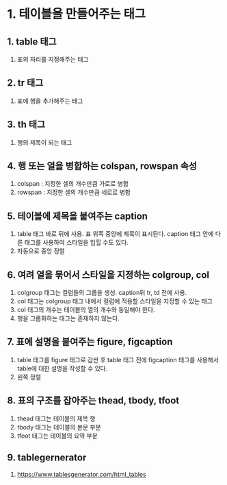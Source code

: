 # 1. 테이블을 만들어주는 태그 
## 1. table 태그 
1. 표의 자리를 지정해주는 태그 

## 2. tr 태그 
1. 표에 행을 추가해주는 태그 

## 3. th 태그 
1. 행의 제목이 되는 태그 

## 4. 행 또는 열을 병합하는 colspan, rowspan 속성
1. colspan : 지정한 셀의 개수만큼 가로로 병합 
2. rowspan : 지정한 셀의 개수만큼 세로로 병합 

## 5. 테이블에 제목을 붙여주는 caption
1. table 태그 바로 뒤에 사용. 표 위쪽 중앙에 제목이 표시된다. caption 태그 안에 다른 태그를 사용하여 스타일을 입힐 수도 있다. 
2. 자동으로 중앙 정렬

## 6. 여려 열을 묶어서 스타일을 지정하는 colgroup, col 
1. colgroup 태그는 컬럼들의 그룹을 생성. caption뒤 tr, td 전에 사용.
2. col 태그는 colgroup 태그 내에서 컬럼에 적용할 스타일을 지정할 수 있는 태그 
3. col 태그의 개수는 테이블의 열의 개수와 동일해야 한다. 
4. 행을 그룹화하는 태그는 존재하지 않는다. 

## 7. 표에 설명을 붙여주는 figure, figcaption
1. table 태그를 figure 태그로 감싼 후 table 태그 전에 figcaption 태그를 사용해서 table에 대한 설명을 작성할 수 있다. 
2. 왼쪽 정렬 

## 8. 표의 구조를 잡아주는 thead, tbody, tfoot
1. thead 태그는 테이블의 제목 행
2. tbody 태그는 테이블의 본문 부분 
3. tfoot 태그는 테이블의 요약 부분 

## 9. tablegernerator
1. https://www.tablesgenerator.com/html_tables